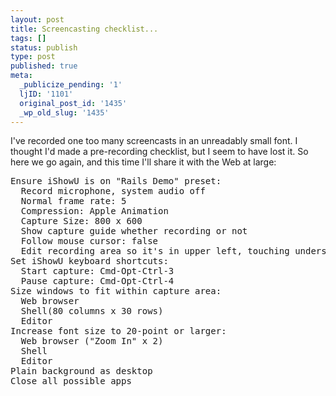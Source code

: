 ```yaml
---
layout: post
title: Screencasting checklist...
tags: []
status: publish
type: post
published: true
meta:
  _publicize_pending: '1'
  ljID: '1101'
  original_post_id: '1435'
  _wp_old_slug: '1435'
---
```

I've recorded one too many screencasts in an unreadably small font.  I thought I'd made a pre-recording checklist, but I seem to have lost it.  So here we go again, and this time I'll share it with the Web at large:

<pre>
Ensure iShowU is on "Rails Demo" preset:
  Record microphone, system audio off
  Normal frame rate: 5
  Compression: Apple Animation
  Capture Size: 800 x 600
  Show capture guide whether recording or not
  Follow mouse cursor: false
  Edit recording area so it's in upper left, touching underside of system menu
Set iShowU keyboard shortcuts:
  Start capture: Cmd-Opt-Ctrl-3
  Pause capture: Cmd-Opt-Ctrl-4
Size windows to fit within capture area:
  Web browser
  Shell(80 columns x 30 rows)
  Editor
Increase font size to 20-point or larger:
  Web browser ("Zoom In" x 2)
  Shell
  Editor
Plain background as desktop
Close all possible apps
</pre>

